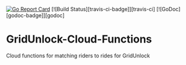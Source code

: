 [![Go Report Card](https://goreportcard.com/badge/github.com/TheTallPaul/GridUnlock-Cloud-Functions)](https://goreportcard.com/report/github.com/TheTallPaul/GridUnlock-Cloud-Functions)
[![Build Status][travis-ci-badge]][travis-ci]
[![GoDoc][godoc-badge]][godoc]

# GridUnlock-Cloud-Functions
Cloud functions for matching riders to rides for GridUnlock
